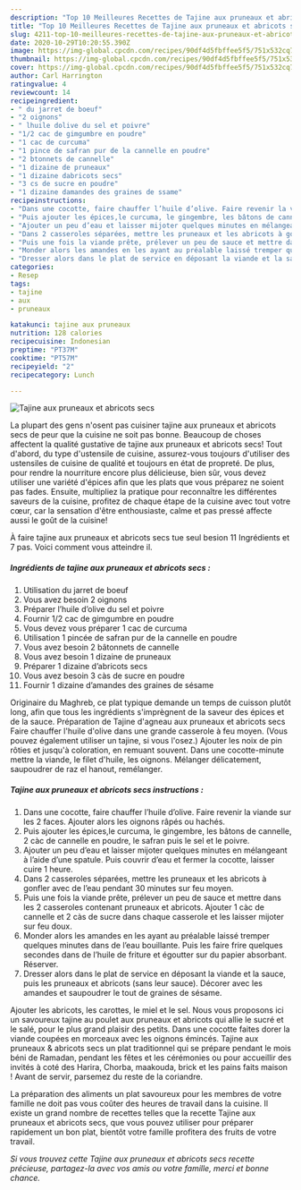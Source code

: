 ```yaml
---
description: "Top 10 Meilleures Recettes de Tajine aux pruneaux et abricots secs"
title: "Top 10 Meilleures Recettes de Tajine aux pruneaux et abricots secs"
slug: 4211-top-10-meilleures-recettes-de-tajine-aux-pruneaux-et-abricots-secs
date: 2020-10-29T10:20:55.390Z
image: https://img-global.cpcdn.com/recipes/90df4d5fbffee5f5/751x532cq70/tajine-aux-pruneaux-et-abricots-secs-photo-principale-de-la-recette.jpg
thumbnail: https://img-global.cpcdn.com/recipes/90df4d5fbffee5f5/751x532cq70/tajine-aux-pruneaux-et-abricots-secs-photo-principale-de-la-recette.jpg
cover: https://img-global.cpcdn.com/recipes/90df4d5fbffee5f5/751x532cq70/tajine-aux-pruneaux-et-abricots-secs-photo-principale-de-la-recette.jpg
author: Carl Harrington
ratingvalue: 4
reviewcount: 14
recipeingredient:
- " du jarret de boeuf"
- "2 oignons"
- " lhuile dolive du sel et poivre"
- "1/2 cac de gimgumbre en poudre"
- "1 cac de curcuma"
- "1 pince de safran pur de la cannelle en poudre"
- "2 btonnets de cannelle"
- "1 dizaine de pruneaux"
- "1 dizaine dabricots secs"
- "3 cs de sucre en poudre"
- "1 dizaine damandes des graines de ssame"
recipeinstructions:
- "Dans une cocotte, faire chauffer l’huile d’olive. Faire revenir la viande sur les 2 faces. Ajouter alors les oignons râpés ou hachés."
- "Puis ajouter les épices,le curcuma, le gingembre, les bâtons de cannelle, 2 càc de cannelle en poudre, le safran puis le sel et le poivre."
- "Ajouter un peu d’eau et laisser mijoter quelques minutes en mélangeant à l’aide d’une spatule. Puis couvrir d’eau et fermer la cocotte, laisser cuire 1 heure."
- "Dans 2 casseroles séparées, mettre les pruneaux et les abricots à gonfler avec de l’eau pendant 30 minutes sur feu moyen."
- "Puis une fois la viande prête, prélever un peu de sauce et mettre dans les 2 casseroles contenant pruneaux et abricots. Ajouter 1 càc de cannelle et 2 càs de sucre dans chaque casserole et les laisser mijoter sur feu doux."
- "Monder alors les amandes en les ayant au préalable laissé tremper quelques minutes dans de l’eau bouillante. Puis les faire frire quelques secondes dans de l’huile de friture et égoutter sur du papier absorbant. Réserver."
- "Dresser alors dans le plat de service en déposant la viande et la sauce, puis les pruneaux et abricots (sans leur sauce). Décorer avec les amandes et saupoudrer le tout de graines de sésame."
categories:
- Resep
tags:
- tajine
- aux
- pruneaux

katakunci: tajine aux pruneaux 
nutrition: 128 calories
recipecuisine: Indonesian
preptime: "PT37M"
cooktime: "PT57M"
recipeyield: "2"
recipecategory: Lunch

---
```



![Tajine aux pruneaux et abricots secs](https://img-global.cpcdn.com/recipes/90df4d5fbffee5f5/751x532cq70/tajine-aux-pruneaux-et-abricots-secs-photo-principale-de-la-recette.jpg)

La plupart des gens n'osent pas cuisiner tajine aux pruneaux et abricots secs de peur que la cuisine ne soit pas bonne. Beaucoup de choses affectent la qualité gustative de tajine aux pruneaux et abricots secs! Tout d'abord, du type d'ustensile de cuisine, assurez-vous toujours d'utiliser des ustensiles de cuisine de qualité et toujours en état de propreté. De plus, pour rendre la nourriture encore plus délicieuse, bien sûr, vous devez utiliser une variété d'épices afin que les plats que vous préparez ne soient pas fades. Ensuite, multipliez la pratique pour reconnaître les différentes saveurs de la cuisine, profitez de chaque étape de la cuisine avec tout votre cœur, car la sensation d'être enthousiaste, calme et pas pressé affecte aussi le goût de la cuisine!

<!--inarticleads1-->

À faire tajine aux pruneaux et abricots secs tue seul besion 11 Ingrédients et 7 pas. Voici comment vous atteindre il.

##### Ingrédients de tajine aux pruneaux et abricots secs :

1. Utilisation  du jarret de boeuf
1. Vous avez besoin 2 oignons
1. Préparer  l’huile d’olive du sel et poivre
1. Fournir 1/2 cac de gimgumbre en poudre
1. Vous devez vous préparer 1 cac de curcuma
1. Utilisation 1 pincée de safran pur de la cannelle en poudre
1. Vous avez besoin 2 bâtonnets de cannelle
1. Vous avez besoin 1 dizaine de pruneaux
1. Préparer 1 dizaine d’abricots secs
1. Vous avez besoin 3 càs de sucre en poudre
1. Fournir 1 dizaine d’amandes des graines de sésame


Originaire du Maghreb, ce plat typique demande un temps de cuisson plutôt long, afin que tous les ingrédients s&#39;imprègnent de la saveur des épices et de la sauce. Préparation de Tajine d&#39;agneau aux pruneaux et abricots secs Faire chauffer l&#39;huile d&#39;olive dans une grande casserole à feu moyen. (Vous pouvez également utiliser un tajine, si vous l&#39;osez.) Ajouter les noix de pin rôties et jusqu&#39;à coloration, en remuant souvent. Dans une cocotte-minute mettre la viande, le filet d&#39;huile, les oignons. Mélanger délicatement, saupoudrer de raz el hanout, remélanger. 

<!--inarticleads2-->

##### Tajine aux pruneaux et abricots secs instructions :

1. Dans une cocotte, faire chauffer l’huile d’olive. Faire revenir la viande sur les 2 faces. Ajouter alors les oignons râpés ou hachés.
1. Puis ajouter les épices,le curcuma, le gingembre, les bâtons de cannelle, 2 càc de cannelle en poudre, le safran puis le sel et le poivre.
1. Ajouter un peu d’eau et laisser mijoter quelques minutes en mélangeant à l’aide d’une spatule. Puis couvrir d’eau et fermer la cocotte, laisser cuire 1 heure.
1. Dans 2 casseroles séparées, mettre les pruneaux et les abricots à gonfler avec de l’eau pendant 30 minutes sur feu moyen.
1. Puis une fois la viande prête, prélever un peu de sauce et mettre dans les 2 casseroles contenant pruneaux et abricots. Ajouter 1 càc de cannelle et 2 càs de sucre dans chaque casserole et les laisser mijoter sur feu doux.
1. Monder alors les amandes en les ayant au préalable laissé tremper quelques minutes dans de l’eau bouillante. Puis les faire frire quelques secondes dans de l’huile de friture et égoutter sur du papier absorbant. Réserver.
1. Dresser alors dans le plat de service en déposant la viande et la sauce, puis les pruneaux et abricots (sans leur sauce). Décorer avec les amandes et saupoudrer le tout de graines de sésame.


Ajouter les abricots, les carottes, le miel et le sel. Nous vous proposons ici un savoureux tajine au poulet aux pruneaux et abricots qui allie le sucré et le salé, pour le plus grand plaisir des petits. Dans une cocotte faites dorer la viande coupées en morceaux avec les oignons émincés. Tajine aux pruneaux &amp; abricots secs un plat traditionnel qui se prépare pendant le mois béni de Ramadan, pendant les fêtes et les cérémonies ou pour accueillir des invités à coté des Harira, Chorba, maakouda, brick et les pains faits maison ! Avant de servir, parsemez du reste de la coriandre. 

<!--inarticleads1-->

<p>
La préparation des aliments un plat savoureux pour les membres de votre famille ne doit pas vous coûter des heures de travail dans la cuisine. Il existe un grand nombre de recettes telles que la recette Tajine aux pruneaux et abricots secs, que vous pouvez utiliser pour préparer rapidement un bon plat, bientôt votre famille profitera des fruits de votre travail.
</p>

<p>
<i>Si vous trouvez cette Tajine aux pruneaux et abricots secs recette précieuse, partagez-la avec vos amis ou votre famille, merci et bonne chance.</i>
</p>

